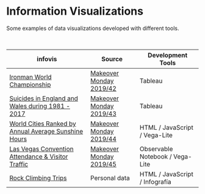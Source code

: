 # Information Visualizations

Some examples of data visualizations developed with different tools.

&nbsp;  

| infovis | Source | Development Tools |
| --- | --- | --- |
| [Ironman World Championship](https://alelentini.github.io/infovis/MOM_2019_42.html) | [Makeover Monday 2019/42](https://www.makeovermonday.co.uk/week-42-2019/) | Tableau |
| [Suicides in England and Wales during 1981 - 2017](https://alelentini.github.io/infovis/MOM_2019_43.html) | [Makeover Monday 2019/43](https://www.makeovermonday.co.uk/week-43-2019/) | Tableau |
| [World Cities Ranked by Annual Average Sunshine Hours](https://alelentini.github.io/infovis/infovis-sunshine/index.html) | [Makeover Monday 2019/44](https://www.makeovermonday.co.uk/week-44-2019/) | HTML / JavaScript / Vega-Lite |
| [Las Vegas Convention Attendance & Visitor Traffic](https://observablehq.com/@alentini/las-vegas-convention-attendance-visitor-traffic) | [Makeover Monday 2019/45](https://www.makeovermonday.co.uk/week-45-2019/) | Observable Notebook / Vega-Lite |
| [Rock Climbing Trips](https://alelentini.github.io/infovis/infovis-viajes-escalada/index.html) | Personal data | HTML / JavaScript / Infografía |
